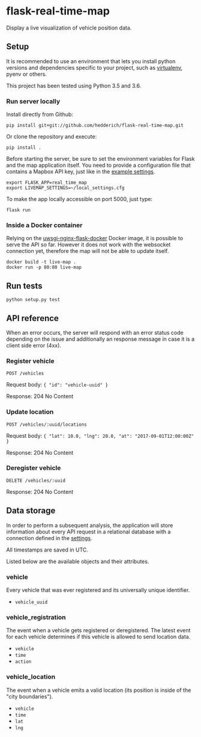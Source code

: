 # flask-real-time-map

Display a live visualization of vehicle position data.

## Setup

It is recommended to use an environment that lets you install
python versions and dependencies specific to your project, such as
[virtualenv](https://packaging.python.org/guides/installing-using-pip-and-virtualenv/),
pyenv or others.

This project has been tested using Python 3.5 and 3.6.

### Run server locally

Install directly from Github:

```
pip install git+git://github.com/hedderich/flask-real-time-map.git
```

Or clone the repository and execute:

```
pip install .
```

Before starting the server, be sure to set the environment variables for
Flask and the map application itself. You need to provide a configuration file
that contains a Mapbox API key, just like in the
[example settings](example_settings.cfg).

```
export FLASK_APP=real_time_map
export LIVEMAP_SETTINGS=~/local_settings.cfg
```

To make the app locally accessible on port 5000, just type:

```
flask run
```

### Inside a Docker container

Relying on the
[uwsgi-nginx-flask-docker](https://hub.docker.com/r/tiangolo/uwsgi-nginx-flask/)
Docker image, it is possible to serve the API so far. However it does not
work with the websocket connection yet, therefore the map will not be able to
update itself.

```
docker build -t live-map .
docker run -p 80:80 live-map
```

## Run tests

```
python setup.py test
```

## API reference

When an error occurs, the server will respond with an error status code
depending on the issue and additionally an response message in case it is a
client side error (4xx).

### Register vehicle

`POST /vehicles`

Request body: `{ "id": "vehicle-uuid" }`

Response: 204 No Content

### Update location

`POST /vehicles/:uuid/locations`

Request body: `{ "lat": 10.0, "lng": 20.0, "at": "2017-09-01T12:00:00Z" }`

Response: 204 No Content

### Deregister vehicle

`DELETE /vehicles/:uuid`

Response: 204 No Content

## Data storage

In order to perform a subsequent analysis, the application will store
information about every API request in a relational database with a connection
defined in the [settings](example_settings.cfg).

All timestamps are saved in UTC.

Listed below are the available objects and their attributes.

### vehicle

Every vehicle that was ever registered and its universally unique identifier.

* `vehicle_uuid`

### vehicle_registration

The event when a vehicle gets registered or deregistered. The latest event for
each vehicle determines if this vehicle is allowed to send location data.

* `vehicle`
* `time`
* `action`

### vehicle_location

The event when a vehicle emits a valid location (its position is inside of the
"city boundaries").

* `vehicle`
* `time`
* `lat`
* `lng`
